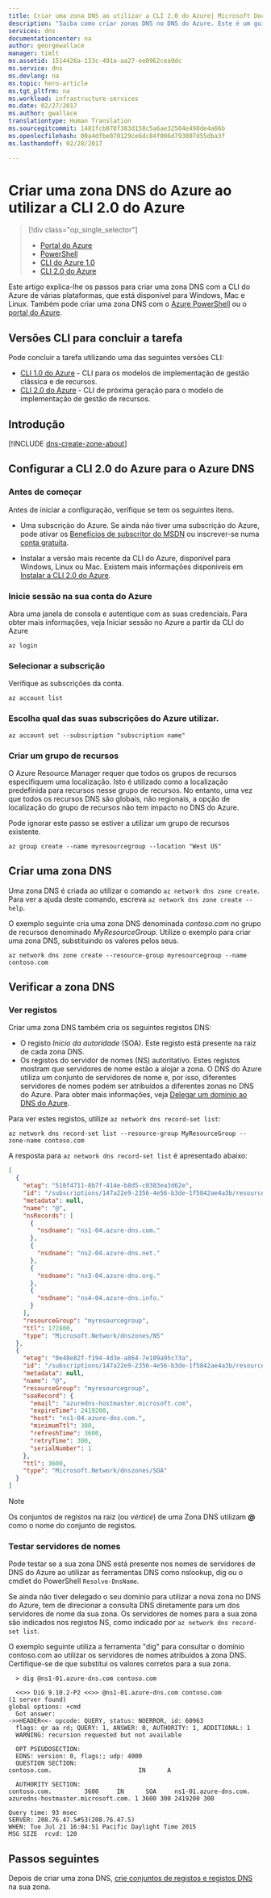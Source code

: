```yaml
---
title: Criar uma zona DNS ao utilizar a CLI 2.0 do Azure| Microsoft Docs
description: "Saiba como criar zonas DNS no DNS do Azure. Este é um guia passo a passo para criar e gerir a sua primeira zona DNS com a CLI 2.0 do Azure."
services: dns
documentationcenter: na
author: georgewallace
manager: timlt
ms.assetid: 1514426a-133c-491a-aa27-ee0962cea9dc
ms.service: dns
ms.devlang: na
ms.topic: hero-article
ms.tgt_pltfrm: na
ms.workload: infrastructure-services
ms.date: 02/27/2017
ms.author: gwallace
translationtype: Human Translation
ms.sourcegitcommit: 1481fcb070f383d158c5a6ae32504e498de4a66b
ms.openlocfilehash: 00a4dfbe070129ce6dc84f006d793007d55dba3f
ms.lasthandoff: 02/28/2017

---
```


# <a name="create-an-azure-dns-zone-using-azure-cli-20"></a>Criar uma zona DNS do Azure ao utilizar a CLI 2.0 do Azure

> [!div class="op_single_selector"]
> * [Portal do Azure](dns-getstarted-create-dnszone-portal.md)
> * [PowerShell](dns-getstarted-create-dnszone.md)
> * [CLI do Azure 1.0](dns-getstarted-create-dnszone-cli-nodejs.md)
> * [CLI 2.0 do Azure](dns-getstarted-create-dnszone-cli.md)

Este artigo explica-lhe os passos para criar uma zona DNS com a CLI do Azure de várias plataformas, que está disponível para Windows, Mac e Linux. Também pode criar uma zona DNS com o [Azure PowerShell](dns-getstarted-create-dnszone.md) ou o [portal do Azure](dns-getstarted-create-dnszone-portal.md).

## <a name="cli-versions-to-complete-the-task"></a>Versões CLI para concluir a tarefa

Pode concluir a tarefa utilizando uma das seguintes versões CLI:

* [CLI 1.0 do Azure](dns-getstarted-create-dnszone-cli-nodejs.md) - CLI para os modelos de implementação de gestão clássica e de recursos.
* [CLI 2.0 do Azure](dns-getstarted-create-dnszone-cli.md) - CLI de próxima geração para o modelo de implementação de gestão de recursos.

## <a name="introduction"></a>Introdução

[!INCLUDE [dns-create-zone-about](../../includes/dns-create-zone-about-include.md)]

## <a name="set-up-azure-cli-20-for-azure-dns"></a>Configurar a CLI 2.0 do Azure para o Azure DNS

### <a name="before-you-begin"></a>Antes de começar

Antes de iniciar a configuração, verifique se tem os seguintes itens.

* Uma subscrição do Azure. Se ainda não tiver uma subscrição do Azure, pode ativar os [Benefícios de subscritor do MSDN](https://azure.microsoft.com/pricing/member-offers/msdn-benefits-details/) ou inscrever-se numa [conta gratuita](https://azure.microsoft.com/pricing/free-trial/).

* Instalar a versão mais recente da CLI do Azure, disponível para Windows, Linux ou Mac. Existem mais informações disponíveis em [Instalar a CLI 2.0 do Azure](https://docs.microsoft.com/en-us/cli/azure/install-az-cli2).

### <a name="sign-in-to-your-azure-account"></a>Inicie sessão na sua conta do Azure

Abra uma janela de consola e autentique com as suas credenciais. Para obter mais informações, veja Iniciar sessão no Azure a partir da CLI do Azure

```azurecli
az login
```

### <a name="select-the-subscription"></a>Selecionar a subscrição

Verifique as subscrições da conta.

```azurecli
az account list
```

### <a name="choose-which-of-your-azure-subscriptions-to-use"></a>Escolha qual das suas subscrições do Azure utilizar.

```azurecli
az account set --subscription "subscription name"
```

### <a name="create-a-resource-group"></a>Criar um grupo de recursos

O Azure Resource Manager requer que todos os grupos de recursos especifiquem uma localização. Isto é utilizado como a localização predefinida para recursos nesse grupo de recursos. No entanto, uma vez que todos os recursos DNS são globais, não regionais, a opção de localização do grupo de recursos não tem impacto no DNS do Azure.

Pode ignorar este passo se estiver a utilizar um grupo de recursos existente.

```azurecli
az group create --name myresourcegroup --location "West US"
```

## <a name="create-a-dns-zone"></a>Criar uma zona DNS

Uma zona DNS é criada ao utilizar o comando `az network dns zone create`. Para ver a ajuda deste comando, escreva `az network dns zone create --help`.

O exemplo seguinte cria uma zona DNS denominada *contoso.com* no grupo de recursos denominado *MyResourceGroup*. Utilize o exemplo para criar uma zona DNS, substituindo os valores pelos seus.

```azurecli
az network dns zone create --resource-group myresourcegroup --name contoso.com
```

## <a name="verify-your-dns-zone"></a>Verificar a zona DNS

### <a name="view-records"></a>Ver registos

Criar uma zona DNS também cria os seguintes registos DNS:

* O registo *Início da autoridade* (SOA). Este registo está presente na raiz de cada zona DNS.
* Os registos do servidor de nomes (NS) autoritativo. Estes registos mostram que servidores de nome estão a alojar a zona. O DNS do Azure utiliza um conjunto de servidores de nome e, por isso, diferentes servidores de nomes podem ser atribuídos a diferentes zonas no DNS do Azure. Para obter mais informações, veja [Delegar um domínio ao DNS do Azure](dns-domain-delegation.md).

Para ver estes registos, utilize `az network dns record-set list`:

```azurecli
az network dns record-set list --resource-group MyResourceGroup --zone-name contoso.com
```

A resposta para `az network dns record-set list` é apresentado abaixo:

```json
[
  {
    "etag": "510f4711-8b7f-414e-b8d5-c0383ea3d62e",
    "id": "/subscriptions/147a22e9-2356-4e56-b3de-1f5842ae4a3b/resourceGroups/myresourcegroup/providers/Microsoft.Network/dnszones/contoso.com/NS/@",
    "metadata": null,
    "name": "@",
    "nsRecords": [
      {
        "nsdname": "ns1-04.azure-dns.com."
      },
      {
        "nsdname": "ns2-04.azure-dns.net."
      },
      {
        "nsdname": "ns3-04.azure-dns.org."
      },
      {
        "nsdname": "ns4-04.azure-dns.info."
      }
    ],
    "resourceGroup": "myresourcegroup",
    "ttl": 172800,
    "type": "Microsoft.Network/dnszones/NS"
  },
  {
    "etag": "0e48e82f-f194-4d3e-a864-7e109a95c73a",
    "id": "/subscriptions/147a22e9-2356-4e56-b3de-1f5842ae4a3b/resourceGroups/myresourcegroup/providers/Microsoft.Network/dnszones/contoso.com/SOA/@",
    "metadata": null,
    "name": "@",
    "resourceGroup": "myresourcegroup",
    "soaRecord": {
      "email": "azuredns-hostmaster.microsoft.com",
      "expireTime": 2419200,
      "host": "ns1-04.azure-dns.com.",
      "minimumTtl": 300,
      "refreshTime": 3600,
      "retryTime": 300,
      "serialNumber": 1
    },
    "ttl": 3600,
    "type": "Microsoft.Network/dnszones/SOA"
  }
]
```

> [!NOTE]
> Os conjuntos de registos na raiz (ou *vértice*) de uma Zona DNS utilizam **@** como o nome do conjunto de registos.

### <a name="test-name-servers"></a>Testar servidores de nomes

Pode testar se a sua zona DNS está presente nos nomes de servidores de DNS do Azure ao utilizar as ferramentas DNS como nslookup, dig ou o cmdlet do PowerShell `Resolve-DnsName`.

Se ainda não tiver delegado o seu domínio para utilizar a nova zona no DNS do Azure, tem de direcionar a consulta DNS diretamente para um dos servidores de nome da sua zona. Os servidores de nomes para a sua zona são indicados nos registos NS, como indicado por `az network dns record-set list`.

O exemplo seguinte utiliza a ferramenta "dig" para consultar o domínio contoso.com ao utilizar os servidores de nomes atribuídos à zona DNS. Certifique-se de que substitui os valores corretos para a sua zona.

```
  > dig @ns1-01.azure-dns.com contoso.com
  
  <<>> DiG 9.10.2-P2 <<>> @ns1-01.azure-dns.com contoso.com
(1 server found)
global options: +cmd
  Got answer:
->>HEADER<<- opcode: QUERY, status: NOERROR, id: 60963
  flags: qr aa rd; QUERY: 1, ANSWER: 0, AUTHORITY: 1, ADDITIONAL: 1
  WARNING: recursion requested but not available

  OPT PSEUDOSECTION:
  EDNS: version: 0, flags:; udp: 4000
  QUESTION SECTION:
contoso.com.                        IN      A

  AUTHORITY SECTION:
contoso.com.         3600     IN      SOA     ns1-01.azure-dns.com. azuredns-hostmaster.microsoft.com. 1 3600 300 2419200 300

Query time: 93 msec
SERVER: 208.76.47.5#53(208.76.47.5)
WHEN: Tue Jul 21 16:04:51 Pacific Daylight Time 2015
MSG SIZE  rcvd: 120
```

## <a name="next-steps"></a>Passos seguintes

Depois de criar uma zona DNS, [crie conjuntos de registos e registos DNS](dns-getstarted-create-recordset-cli.md) na sua zona.


